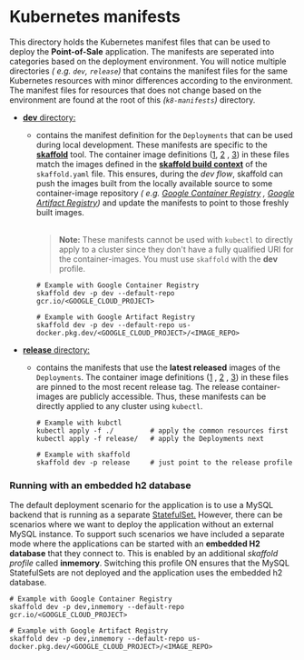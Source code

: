 # Kubernetes manifests

This directory holds the Kubernetes manifest files that can be used to deploy
the **Point-of-Sale** application. The manifests are seperated into categories
based on the deployment environment. You will notice multiple directories _(
e.g. `dev`, `release`)_ that contains the manifest files for the same Kubernetes
resources with minor differences according to the environment. The manifest
files for resources that does not change based on the environment are found at
the root of this _(`k8-manifests`)_ directory.

- [**dev** directory:](dev/)
    - contains the manifest definition for the `Deployments` that can be used
      during local development. These manifests are specific to the [**skaffold**](https://skaffold.dev/) tool. The container image
      definitions ([1](dev/api-server.yaml#L33), [2](dev/inventory.yaml#L33)
      , [3](dev/payments.yaml#L33)) in these files match the images defined in
      the [**skaffold build context**](/skaffold.yaml#L55-L63)
      of the `skaffold.yaml` file. This ensures, during the _dev flow_, skaffold
      can push the images built from the locally available source to some
      container-image repository _(
      e.g. [Google Container Registry](https://cloud.google.com/container-registry)
      ,
      [Google Artifact Registry](https://cloud.google.com/artifact-registry))_
      and update the manifests to point to those freshly built images.  
      <br />
      > **Note:** These manifests cannot be used with `kubectl` to directly apply to
      > a cluster since they don't have a fully qualified URI for the
      > container-images. You must use `skaffold` with the **dev** profile.

      ```shell
      # Example with Google Container Registry
      skaffold dev -p dev --default-repo gcr.io/<GOOGLE_CLOUD_PROJECT>
    
      # Example with Google Artifact Registry
      skaffold dev -p dev --default-repo us-docker.pkg.dev/<GOOGLE_CLOUD_PROJECT>/<IMAGE_REPO> 
      ```

- [**release** directory:](release/)
    - contains the manifests that use the
      **latest released** images of the `Deployments`. The container image
      definitions ([1](release/api-server.yaml#L34)
      , [2](release/inventory.yaml#L34)
      , [3](release/payments.yaml#L34)) in these files are pinned to the most
      recent release tag. The release container-images are publicly accessible.
      Thus, these manifests can be directly applied to any cluster
      using `kubectl`.

      ```shell
      # Example with kubctl
      kubectl apply -f ./         # apply the common resources first
      kubectl apply -f release/   # apply the Deployments next
    
      # Example with skaffold
      skaffold dev -p release     # just point to the release profile
      ```

### Running with an embedded h2 database

The default deployment scenario for the application is to use a MySQL backend
that is running as a
separate [StatefulSet.](https://kubernetes.io/docs/concepts/workloads/controllers/statefulset/)
However, there can be scenarios where we want to deploy the application without
an external MySQL instance. To support such scenarios we have included a
separate mode where the applications can be started with an **embedded H2
database** that they connect to. This is enabled by an additional _skaffold
profile_ called **inmemory**. Switching this profile ON ensures that the MySQL
StatefulSets are not deployed and the application uses the embedded h2 database.

```shell
# Example with Google Container Registry
skaffold dev -p dev,inmemory --default-repo gcr.io/<GOOGLE_CLOUD_PROJECT>

# Example with Google Artifact Registry
skaffold dev -p dev,inmemory --default-repo us-docker.pkg.dev/<GOOGLE_CLOUD_PROJECT>/<IMAGE_REPO>
```